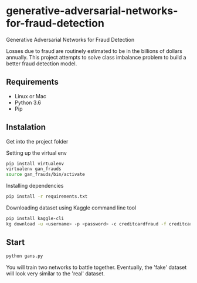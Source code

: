 # generative-adversarial-networks-for-fraud-detection
Generative Adversarial Networks for Fraud Detection

Losses due to fraud are routinely estimated to be in the billions of dollars annually. This project attempts to solve class imbalance problem to build a better fraud detection model.

## Requirements
* Linux or Mac
* Python 3.6
* Pip

## Instalation
Get into the project folder

Setting up the virtual env
```bash
pip install virtualenv
virtualenv gan_frauds
source gan_frauds/bin/activate
```

Installing dependencies
```bash
pip install -r requirements.txt
```

Downloading dataset using Kaggle command line tool
```bash
pip install kaggle-cli
kg download -u <username> -p <password> -c creditcardfraud -f creditcard.csv
```

## Start

```bash
python gans.py
```

You will train two networks to battle together. Eventually, the 'fake' dataset will look very similar to the 'real' dataset.
